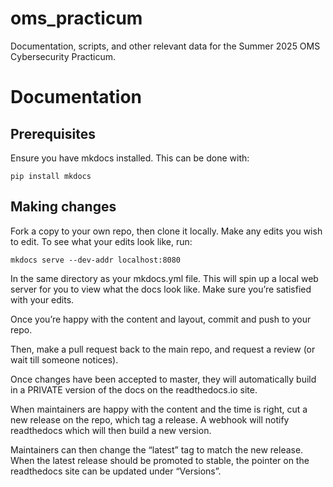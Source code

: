 # oms_practicum

Documentation, scripts, and other relevant data for the Summer 2025 OMS Cybersecurity Practicum.

# Documentation

## Prerequisites

Ensure you have mkdocs installed. This can be done with:

```
pip install mkdocs
```

## Making changes

Fork a copy to your own repo, then clone it locally. Make any edits you wish to edit. To see what your edits look like, run:

```
mkdocs serve --dev-addr localhost:8080
```

In the same directory as your mkdocs.yml file. This will spin up a local web server for you to view what the docs look like. Make sure you’re satisfied with your edits.

Once you’re happy with the content and layout, commit and push to your repo.

Then, make a pull request back to the main repo, and request a review (or wait till someone notices).

Once changes have been accepted to master, they will automatically build in a PRIVATE version of the docs on the readthedocs.io site.

When maintainers are happy with the content and the time is right, cut a new release on the repo, which tag a release. A webhook will notify readthedocs which will then build a new version.

Maintainers can then change the “latest” tag to match the new release. When the
latest release should be promoted to stable, the pointer on the readthedocs site can be updated under “Versions”.